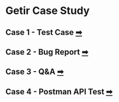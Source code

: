 # Getir Case Study

## Case 1 - Test Case [➡](https://github.com/MustafaSelimG/GetirCaseStudy/tree/main/Case1)

## Case 2 - Bug Report [➡](https://github.com/MustafaSelimG/GetirCaseStudy/tree/main/Case2)

## Case 3 - Q&A [➡](https://github.com/MustafaSelimG/GetirCaseStudy/tree/main/Case3)

## Case 4 - Postman API Test [➡](https://github.com/MustafaSelimG/GetirCaseStudy/tree/main/Case4)
